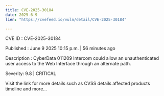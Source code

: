```yaml
---
title: CVE-2025-30184
date: 2025-6-9
lien: "https://cvefeed.io/vuln/detail/CVE-2025-30184"

---
```


CVE ID : CVE-2025-30184

Published :  June 9
2025
10:15 p.m. | 56 minutes ago

Description : CyberData 011209 Intercom could allow an unauthenticated user access to the Web Interface through an alternate path.

Severity: 9.8 | CRITICAL

Visit the link for more details
such as CVSS details
affected products
timeline
and more...
